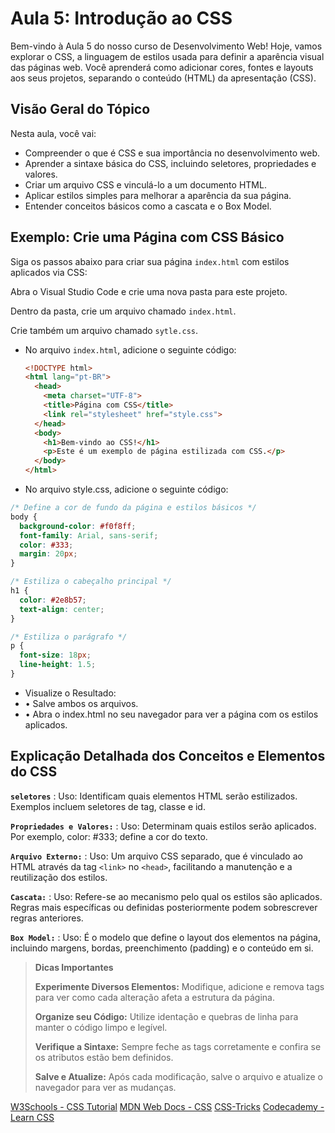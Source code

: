 # Aula 5: Introdução ao CSS

Bem-vindo à Aula 5 do nosso curso de Desenvolvimento Web! Hoje, vamos explorar o CSS, a linguagem de estilos usada para definir a aparência visual das páginas web. Você aprenderá como adicionar cores, fontes e layouts aos seus projetos, separando o conteúdo (HTML) da apresentação (CSS).

## Visão Geral do Tópico

Nesta aula, você vai:
- Compreender o que é CSS e sua importância no desenvolvimento web.
- Aprender a sintaxe básica do CSS, incluindo seletores, propriedades e valores.
- Criar um arquivo CSS e vinculá-lo a um documento HTML.
- Aplicar estilos simples para melhorar a aparência da sua página.
- Entender conceitos básicos como a cascata e o Box Model.

## Exemplo: Crie uma Página com CSS Básico

Siga os passos abaixo para criar sua página `index.html` com estilos aplicados via CSS:

<procedure title="Criar seu arquivo conteudo.html" id="criar-conteudo-html">
  <step>
    <p>Abra o Visual Studio Code e crie uma nova pasta para este projeto.</p>
  </step>
  <step>
    <p>Dentro da pasta, crie um arquivo chamado <code>index.html</code>.</p>
  </step>
 <step>
    <p>Crie também um arquivo chamado <code>sytle.css</code>.</p>
  </step>
</procedure>

- No arquivo `index.html`, adicione o seguinte código:

   ```html
   <!DOCTYPE html>
   <html lang="pt-BR">
     <head>
       <meta charset="UTF-8">
       <title>Página com CSS</title>
       <link rel="stylesheet" href="style.css">
     </head>
     <body>
       <h1>Bem-vindo ao CSS!</h1>
       <p>Este é um exemplo de página estilizada com CSS.</p>
     </body>
   </html>
  
- No arquivo style.css, adicione o seguinte código:

```CSS
/* Define a cor de fundo da página e estilos básicos */
body {
  background-color: #f0f8ff;
  font-family: Arial, sans-serif;
  color: #333;
  margin: 20px;
}

/* Estiliza o cabeçalho principal */
h1 {
  color: #2e8b57;
  text-align: center;
}

/* Estiliza o parágrafo */
p {
  font-size: 18px;
  line-height: 1.5;
}
```

- Visualize o Resultado:
- •	Salve ambos os arquivos. 
- •	Abra o index.html no seu navegador para ver a página com os estilos aplicados.

## Explicação Detalhada dos Conceitos e Elementos do CSS

**`seletores`**
: Uso: Identificam quais elementos HTML serão estilizados. Exemplos incluem seletores de tag, classe e id.

**`Propriedades e Valores:`**
: Uso: Determinam quais estilos serão aplicados. Por exemplo, color: #333; define a cor do texto.

**`Arquivo Externo:`**
: Uso: Um arquivo CSS separado, que é vinculado ao HTML através da tag `<link>` no `<head>`, facilitando a manutenção e a reutilização dos estilos.

**`Cascata:`**
: Uso: Refere-se ao mecanismo pelo qual os estilos são aplicados. Regras mais específicas ou definidas posteriormente podem sobrescrever regras anteriores.

**`Box Model:`**
: Uso: É o modelo que define o layout dos elementos na página, incluindo margens, bordas, preenchimento (padding) e o conteúdo em si.

> **Dicas Importantes**
>
> **Experimente Diversos Elementos:**
Modifique, adicione e remova tags para ver como cada alteração afeta a estrutura da página.
>
> **Organize seu Código:**
Utilize identação e quebras de linha para manter o código limpo e legível.
>
> **Verifique a Sintaxe:**
Sempre feche as tags corretamente e confira se os atributos estão bem definidos.
>
> **Salve e Atualize:**
Após cada modificação, salve o arquivo e atualize o navegador para ver as mudanças.


<seealso>
    <category ref="wrs">
        <a href="https://www.w3schools.com/css/">W3Schools - CSS Tutorial</a>
        <a href="https://developer.mozilla.org/en-US/docs/Web/CSS">MDN Web Docs - CSS</a>
        <a href="https://css-tricks.com/">CSS-Tricks</a>
        <a href="https://www.codecademy.com/learn/learn-css">Codecademy - Learn CSS</a>
    </category>
</seealso>
